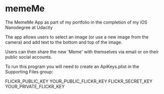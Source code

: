 # memeMe
The MemeMe App as part of my portfolio in the completion of my iOS Nanodegree at Udacity

The app allows users to select an image (or use a new image from the camera) and add text to the bottom and top of the image.

Users can then share the new 'Meme' with themselves via email or on their public social accounts.


To run this program you will need to create an ApiKeys.plist in the Supporting Files group:

<?xml version="1.0" encoding="UTF-8"?>
<!DOCTYPE plist PUBLIC "-//Apple//DTD PLIST 1.0//EN" "http://www.apple.com/DTDs/PropertyList-1.0.dtd">
<plist version="1.0">
<dict>
	<key>FLICKR_PUBLIC_KEY</key>
	<string>YOUR_PUBLIC_FLICKR_KEY</string>
	<key>FLICKR_SECRET_KEY</key>
	<string>YOUR_PRIVATE_FLICKR_KEY</string>
</dict>
</plist>
